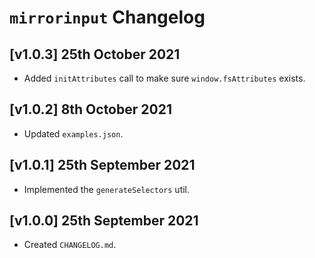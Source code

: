 # `mirrorinput` Changelog

## [v1.0.3] 25th October 2021

- Added `initAttributes` call to make sure `window.fsAttributes` exists.

## [v1.0.2] 8th October 2021

- Updated `examples.json`.

## [v1.0.1] 25th September 2021

- Implemented the `generateSelectors` util.

## [v1.0.0] 25th September 2021

- Created `CHANGELOG.md`.
